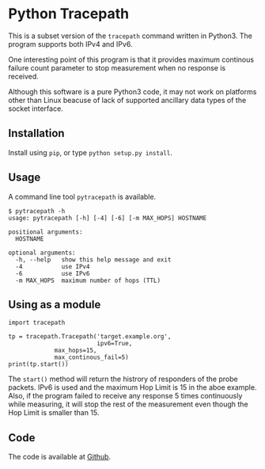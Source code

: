 # Python Tracepath

This is a subset version of the `tracepath` command written in Python3. The program supports both IPv4 and IPv6.

One interesting point of this program is that it provides maximum continous failure count parameter to stop measurement when no response is received.

Although this software is a pure Python3 code, it may not work on platforms other than Linux beacuse of lack of supported ancillary data types of the socket interface.


## Installation

Install using `pip`, or type `python setup.py install`.


## Usage

A command line tool `pytracepath` is available.

```
$ pytracepath -h
usage: pytracepath [-h] [-4] [-6] [-m MAX_HOPS] HOSTNAME

positional arguments:
  HOSTNAME

optional arguments:
  -h, --help   show this help message and exit
  -4           use IPv4
  -6           use IPv6
  -m MAX_HOPS  maximum number of hops (TTL)
```


## Using as a module

```
import tracepath

tp = tracepath.Tracepath('target.example.org',
                         ipv6=True,
			 max_hops=15,
			 max_continous_fail=5)
print(tp.start())
```

The `start()` method will return the histrory of responders of the probe packets. IPv6 is used and the maximum Hop Limit is 15 in the aboe example. Also, if the program failed to receive any response 5 times continuously while measuring, it will stop the rest of the measurement even though the Hop Limit is smaller than 15.


## Code

The code is available at [Github](https://github.com/keiichishima/pytracepath).
